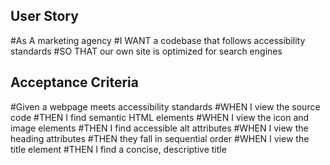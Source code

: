 ## User Story
#As A marketing agency
#I WANT a codebase that follows accessibility standards
#SO THAT our own site is optimized for search engines

## Acceptance Criteria
#Given a webpage meets accessibility standards
#WHEN I view the source code
#THEN I find semantic HTML elements
#WHEN I view the icon and image elements
#THEN I find accessible alt attributes
#WHEN I view the heading attributes
#THEN they fall in sequential order
#WHEN I view the title element
#THEN I find a concise, descriptive title

